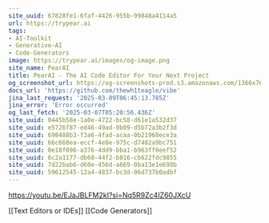 ```yaml
---
site_uuid: 67828fe1-6faf-4426-955b-99848a4114a5
url: https://trypear.ai
tags:
- AI-Toolkit
- Generative-AI
- Code-Generators
image: https://trypear.ai/images/og-image.png
site_name: PearAI
title: PearAI - The AI Code Editor For Your Next Project
og_screenshot_url: https://og-screenshots-prod.s3.amazonaws.com/1366x768/80/false/9677058cdae690649c6143f051c6029c1fd46d1db826c2827e055ac6cd4c4bd7.jpeg
docs_url: 'https://github.com/thewh1teagle/vibe'
jina_last_request: '2025-03-09T06:45:13.785Z'
jina_error: 'Error occurred'
og_last_fetch: '2025-03-07T05:20:56.436Z'
site_uuid: 0445b58e-1a0e-4722-bc58-d61e1a532d37
site_uuid: e5726f87-ed46-49ad-9b09-d5b72a3b2f3d
site_uuid: 698488b3-f3a6-4fad-acaa-0b21960ece3a
site_uuid: 66c660ea-eccf-4e8e-975c-d7482a9bc751
site_uuid: 0e18f096-a376-4dd9-bba1-b963ff0eef52
site_uuid: 6c2a1177-db60-44f2-b816-cb622fdc9855
site_uuid: 7d22bab6-d60e-456d-a669-0ba13e1e698b
site_uuid: 59612545-12a4-4837-bc3d-06d737b0adbf
---
```


https://youtu.be/EJaJBLFM2kI?si=Nq5R9Zc4IZ60JXcU

[[Text Editors or IDEs]]
[[Code Generators]]
